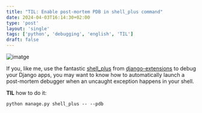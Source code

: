 ```yaml
---
title: "TIL: Enable post-mortem PDB in shell_plus command"
date: 2024-04-03T16:14:30+02:00
type: 'post'
layout: 'single'
tags: ['python', 'debugging', 'english', 'TIL']
draft: false
---
```


![imatge](https://github.com/EnriqueSoria/EnriqueSoria.github.io/assets/7394684/43406fbb-7d81-44e8-914c-a59ea769a895)


If you, like me, use the fantastic [shell_plus](https://django-extensions.readthedocs.io/en/latest/shell_plus.html#shell-plus) 
from [django-extensions](https://django-extensions.readthedocs.io) to debug your Django apps, you may want to know 
how to automatically launch a post-mortem debugger when an uncaught exception happens in your shell.

**TIL** how to do it:

```shell
python manage.py shell_plus -- --pdb
```

